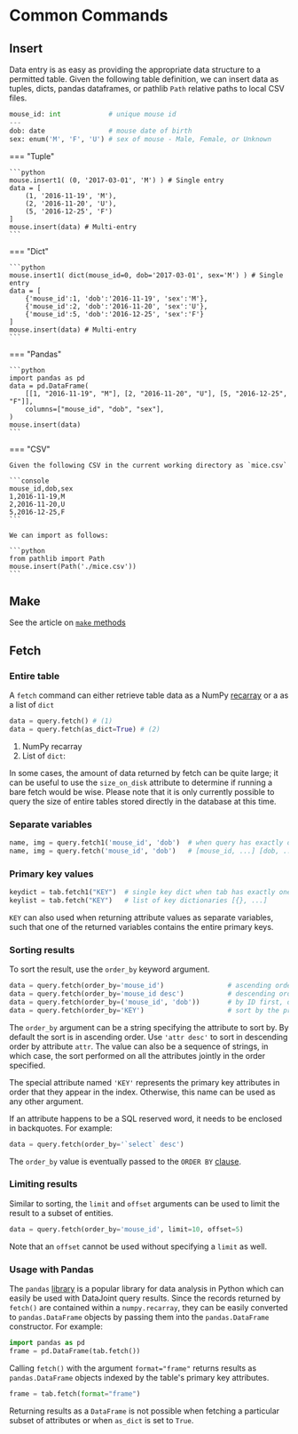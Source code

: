 # Common Commands

## Insert

Data entry is as easy as providing the appropriate data structure to a permitted table.
Given the following table definition, we can insert data as tuples, dicts, pandas
dataframes, or pathlib `Path` relative paths to local CSV files.

```python      
mouse_id: int            # unique mouse id
---
dob: date                # mouse date of birth
sex: enum('M', 'F', 'U') # sex of mouse - Male, Female, or Unknown
``` 

=== "Tuple"

    ```python
    mouse.insert1( (0, '2017-03-01', 'M') ) # Single entry
    data = [
        (1, '2016-11-19', 'M'),
        (2, '2016-11-20', 'U'),
        (5, '2016-12-25', 'F')
    ]
    mouse.insert(data) # Multi-entry
    ```

=== "Dict"

    ```python
    mouse.insert1( dict(mouse_id=0, dob='2017-03-01', sex='M') ) # Single entry
    data = [
        {'mouse_id':1, 'dob':'2016-11-19', 'sex':'M'},
        {'mouse_id':2, 'dob':'2016-11-20', 'sex':'U'},
        {'mouse_id':5, 'dob':'2016-12-25', 'sex':'F'}
    ]
    mouse.insert(data) # Multi-entry
    ```

=== "Pandas"

    ```python
    import pandas as pd
    data = pd.DataFrame(
        [[1, "2016-11-19", "M"], [2, "2016-11-20", "U"], [5, "2016-12-25", "F"]],
        columns=["mouse_id", "dob", "sex"],
    )
    mouse.insert(data)
    ```

=== "CSV"

    Given the following CSV in the current working directory as `mice.csv`
    
    ```console
    mouse_id,dob,sex
    1,2016-11-19,M
    2,2016-11-20,U
    5,2016-12-25,F
    ```
    
    We can import as follows:
    
    ```python
    from pathlib import Path
    mouse.insert(Path('./mice.csv'))
    ```
    
## Make

See the article on [`make` methods](../../reproduce/make-method/)

## Fetch

### Entire table

A `fetch` command can either retrieve table data as a NumPy
[recarray](https://docs.scipy.org/doc/numpy/reference/generated/numpy.recarray.html)
or a as a list of `dict`

```python
data = query.fetch() # (1)
data = query.fetch(as_dict=True) # (2)
```

1. NumPy recarray
2. List of `dict`:

In some cases, the amount of data returned by fetch can be quite large; it can be
useful to use the `size_on_disk` attribute to determine if running a bare fetch
would be wise. Please note that it is only currently possible to query the size of
entire tables stored directly in the database at this time.

### Separate variables

```python
name, img = query.fetch1('mouse_id', 'dob')  # when query has exactly one entity
name, img = query.fetch('mouse_id', 'dob')   # [mouse_id, ...] [dob, ...]
```

### Primary key values

```python
keydict = tab.fetch1("KEY")  # single key dict when tab has exactly one entity
keylist = tab.fetch("KEY")   # list of key dictionaries [{}, ...]
```

`KEY` can also used when returning attribute values as separate
variables, such that one of the returned variables contains the entire
primary keys.

### Sorting results

To sort the result, use the `order_by` keyword argument.

```python
data = query.fetch(order_by='mouse_id')                # ascending order
data = query.fetch(order_by='mouse_id desc')           # descending order
data = query.fetch(order_by=('mouse_id', 'dob'))       # by ID first, dob second
data = query.fetch(order_by='KEY')                     # sort by the primary key
```

The `order_by` argument can be a string specifying the attribute to sort by. By default
the sort is in ascending order. Use `'attr desc'` to sort in descending order by
attribute `attr`. The value can also be a sequence of strings, in which case, the sort
performed on all the attributes jointly in the order specified.

The special attribute named `'KEY'` represents the primary key attributes in order that
they appear in the index. Otherwise, this name can be used as any other argument.

If an attribute happens to be a SQL reserved word, it needs to be enclosed in
backquotes. For example:

```python
data = query.fetch(order_by='`select` desc')
```

The `order_by` value is eventually passed to the `ORDER BY`
[clause](https://dev.mysql.com/doc/refman/5.7/en/order-by-optimization.html).

### Limiting results

Similar to sorting, the `limit` and `offset` arguments can be used to limit the result
to a subset of entities.

```python
data = query.fetch(order_by='mouse_id', limit=10, offset=5)
```

Note that an `offset` cannot be used without specifying a `limit` as
well.

### Usage with Pandas

The `pandas` [library](http://pandas.pydata.org/) is a popular library for data analysis
in Python which can easily be used with DataJoint query results. Since the records
returned by `fetch()` are contained within a `numpy.recarray`, they can be easily
converted to `pandas.DataFrame` objects by passing them into the `pandas.DataFrame`
constructor. For example:

```python
import pandas as pd
frame = pd.DataFrame(tab.fetch())
```

Calling `fetch()` with the argument `format="frame"` returns results as
`pandas.DataFrame` objects indexed by the table's primary key attributes.

```python
frame = tab.fetch(format="frame")
```

Returning results as a `DataFrame` is not possible when fetching a particular subset of
attributes or when `as_dict` is set to `True`.

<!-- ## Drop and ## Diagrams are mentioned in general docs here -->
